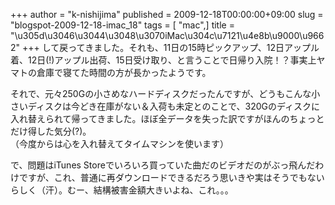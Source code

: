 +++
author = "k-nishijima"
published = 2009-12-18T00:00:00+09:00
slug = "blogspot-2009-12-18-imac_18"
tags = [ "mac",]
title = "\u305d\u3046\u3044\u3048\u3070iMac\u304c\u7121\u4e8b\u9000\u9662"
+++
して戻ってきました。それも、11日の15時ピックアップ、12日アップル着、12日(!)アップル出荷、15日受け取り、と言うことで日帰り入院！？事実上ヤマトの倉庫で寝てた時間の方が長かったようです。  
  
それで、元々250Gの小さめなハードディスクだったんですが、どうもこんな小さいディスクは今どき在庫がない＆入荷も未定とのことで、320Gのディスクに入れ替えられて帰ってきました。ほぼ全データを失った訳ですがほんのちょっとだけ得した気分(?)。  
（今度からは心を入れ替えてタイムマシンを使います）  
  
で、問題はiTunes
Storeでいろいろ買っていた曲だのビデオだのがぶっ飛んだわけですが、これ、普通に再ダウンロードできるだろう思いきや実はそうでもないらしく（汗）。むー、結構被害金額大きいよね、これ。。。
